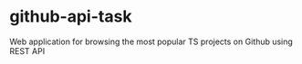 # github-api-task
Web application for browsing the most popular TS projects on Github using REST API
